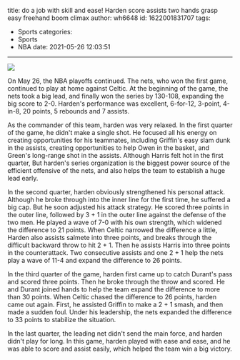 title: do a job with skill and ease! Harden score assists two hands grasp easy freehand boom climax
author: wh6648
id: 1622001831707
tags: 
- Sports
categories: 
- Sports
- NBA
date: 2021-05-26 12:03:51
---
![](https://p0.itc.cn/q_70/images01/20210526/67fb79c47f0349688061512eb22d36ff.jpeg)


On May 26, the NBA playoffs continued. The nets, who won the first game, continued to play at home against Celtic. At the beginning of the game, the nets took a big lead, and finally won the series by 130-108, expanding the big score to 2-0. Harden's performance was excellent, 6-for-12, 3-point, 4-in-8, 20 points, 5 rebounds and 7 assists.

As the commander of this team, harden was very relaxed. In the first quarter of the game, he didn't make a single shot. He focused all his energy on creating opportunities for his teammates, including Griffin's easy slam dunk in the assists, creating opportunities to help Owen in the basket, and Green's long-range shot in the assists. Although Harris felt hot in the first quarter, But harden's series organization is the biggest power source of the efficient offensive of the nets, and also helps the team to establish a huge lead early.

In the second quarter, harden obviously strengthened his personal attack. Although he broke through into the inner line for the first time, he suffered a big cap. But he soon adjusted his attack strategy. He scored three points in the outer line, followed by 3 + 1 in the outer line against the defense of the two men. He played a wave of 7-0 with his own strength, which widened the difference to 21 points. When Celtic narrowed the difference a little, Harden also assists salmete into three points, and breaks through the difficult backward throw to hit 2 + 1. Then he assists Harris into three points in the counterattack. Two consecutive assists and one 2 + 1 help the nets play a wave of 11-4 and expand the difference to 26 points.

In the third quarter of the game, harden first came up to catch Durant's pass and scored three points. Then he broke through the throw and scored. He and Durant joined hands to help the team expand the difference to more than 30 points. When Celtic chased the difference to 26 points, harden came out again. First, he assisted Griffin to make a 2 + 1 smash, and then made a sudden foul. Under his leadership, the nets expanded the difference to 33 points to stabilize the situation.

In the last quarter, the leading net didn't send the main force, and harden didn't play for long. In this game, harden played with ease and ease, and he was able to score and assist easily, which helped the team win a big victory.

